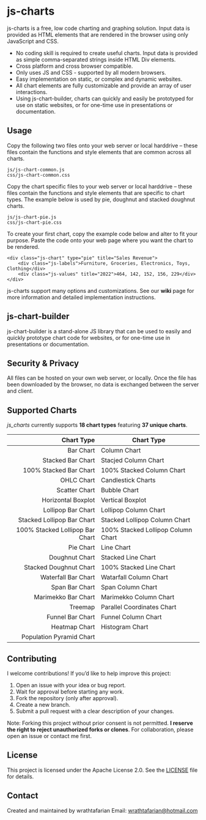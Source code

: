 # js-charts
js-charts is a free, low code charting and graphing solution. Input data is provided as HTML elements that are rendered in the browser using only JavaScript and CSS.

- No coding skill is required to create useful charts. Input data is provided as simple comma-separated strings inside HTML Div elements.
- Cross platform and cross browser compatible.
- Only uses JS and CSS - supported by all modern browsers.
- Easy implementation on static, or complex and dynamic websites.
- All chart elements are fully customizable and provide an array of user interactions.
- Using js-chart-builder, charts can quickly and easily be prototyped for use on static websites, or for one-time use in presentations or documentation.

## Usage
Copy the following two files onto your web server or local harddrive – these files contain the functions and style elements that are common across all charts.
```
js/js-chart-common.js
css/js-chart-common.css
```

Copy the chart specific files to your web server or local harddrive – these files contain the functions and style elements that are specific to chart types. The example below is used by pie, doughnut and stacked doughnut charts.
```
js/js-chart-pie.js
css/js-chart-pie.css
```

To create your first chart, copy the example code below and alter to fit your purpose. Paste the code onto your web page where you want the chart to be rendered.
```
<div class="js-chart" type="pie" title="Sales Revenue">
    <div class="js-labels">Furniture, Groceries, Electronics, Toys, Clothing</div>
    <div class="js-values" title="2022">464, 142, 152, 156, 229</div>
</div>
```

js-charts support many options and customizations. See our __wiki__ page for more information and detailed implementation instructions.

## js-chart-builder

js-chart-builder is a stand-alone JS library that can be used to easily and quickly prototype chart code for websites, or for one-time use in presentations or documentation.

## Security & Privacy
All files can be hosted on your own web server, or locally. Once the file has been downloaded by the browser, no data is exchanged between the server and client.

## Supported Charts
_js_charts_ currently supports **18 chart types** featuring **37 unique charts**.

| Chart Type                      | Chart Type                         |
|--------------------------------:|------------------------------------|
| Bar Chart                       | Column Chart                       |
| Stacked Bar Chart               | Stacjed Column Chart               |
| 100% Stacked Bar Chart          | 100% Stacked Column Chart          |
| OHLC Chart                      | Candlestick Charts                 |
| Scatter Chart                   | Bubble Chart                       |
| Horizontal Boxplot              | Vertical Boxplot                   |
| Lollipop Bar Chart              | Lollipop Column Chart              |
| Stacked Lollipop Bar Chart      | Stacked Lollipop Column Chart      |
| 100% Stacked Lollipop Bar Chart | 100% Stacked Lollipop Column Chart |
| Pie Chart                       | Line Chart                         |
| Doughnut Chart                  | Stacked Line Chart                 |
| Stacked Doughnut Chart          | 100% Stacked Line Chart            |
| Waterfall Bar Chart             | Watarfall Column Chart             |
| Span Bar Chart                  | Span Column Chart                  |
| Marimekko Bar Chart             | Marimekko Column Chart             |
| Treemap                         | Parallel Coordinates Chart         |
| Funnel Bar Chart                | Funnel Column Chart                |
| Heatmap Chart                   | Histogram Chart                    |
| Population Pyramid Chart        |                                    |

## Contributing
I welcome contributions! If you’d like to help improve this project:
1. Open an issue with your idea or bug report.
1. Wait for approval before starting any work.
1. Fork the repository (only after approval).
1. Create a new branch.
1. Submit a pull request with a clear description of your changes.

Note: Forking this project without prior consent is not permitted. __I reserve the right to reject unauthorized forks or clones__. For collaboration, please open an issue or contact me first.

##  License
This project is licensed under the Apache License 2.0. See the [LICENSE](./LICENSE) file for details.

## Contact

Created and maintained by wrathtafarian
    Email: wrathtafarian@hotmail.com